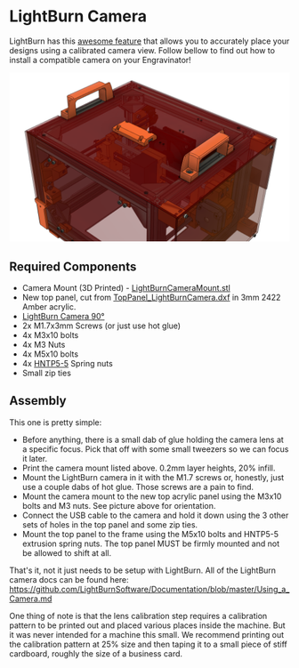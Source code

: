 # LightBurn Camera

LightBurn has this [awesome feature](https://github.com/LightBurnSoftware/Documentation/blob/master/Using_a_Camera.md) that allows you to accurately place your designs using a calibrated camera view. Follow bellow to find out how to install a compatible camera on your Engravinator!

![](img/a.png)

## Required Components

- Camera Mount (3D Printed) - [LightBurnCameraMount.stl](LightBurnCameraMount.stl)
- New top panel, cut from [TopPanel_LightBurnCamera.dxf](TopPanel_LightBurnCamera.dxf)  in 3mm 2422 Amber acrylic.
- [LightBurn Camera 90&deg;](https://lightburnsoftware.com/collections/cameras/products/lightburn-camera?variant=13886769922093)
- 2x M1.7x3mm Screws (or just use hot glue)
- 4x M3x10 bolts
- 4x M3 Nuts
- 4x M5x10 bolts
- 4x [HNTP5-5](https://us.misumi-ec.com/vona2/detail/110302247640/?HissuCode=HNTP5-5&PNSearch=HNTP5-5&KWSearch=HNTP5-5&searchFlow=results2type) Spring nuts
- Small zip ties

## Assembly

This one is pretty simple:

- Before anything, there is a small dab of glue holding the camera lens at a specific focus. Pick that off with some small tweezers so we can focus it later.
- Print the camera mount listed above. 0.2mm layer heights, 20% infill.
- Mount the LightBurn camera in it with the M1.7 screws or, honestly, just use a couple dabs of hot glue. Those screws are a pain to find.
- Mount the camera mount to the new top acrylic panel using the M3x10 bolts and M3 nuts. See picture above for orientation.
- Connect the USB cable to the camera and hold it down using the 3 other sets of holes in the top panel and some zip ties.
- Mount the top panel to the frame using the M5x10 bolts and HNTP5-5 extrusion spring nuts. The top panel MUST be firmly mounted and not be allowed to shift at all.

That's it, not it just needs to be setup with LightBurn. All of the LightBurn camera docs can be found here: https://github.com/LightBurnSoftware/Documentation/blob/master/Using_a_Camera.md

One thing of note is that the lens calibration step requires a calibration pattern to be printed out and placed various places inside the machine. But it was never intended for a machine this small. We recommend printing out the calibration pattern at 25% size and then taping it to a small piece of stiff cardboard, roughly the size of a business card.

